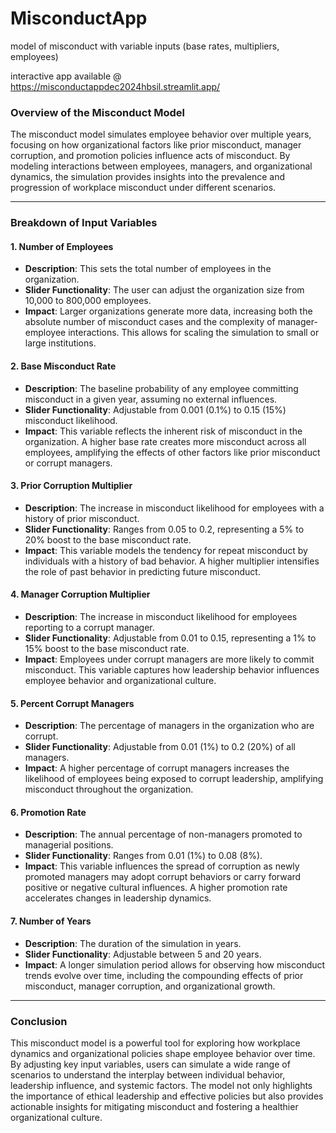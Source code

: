 # MisconductApp
model of misconduct with variable inputs (base rates, multipliers, employees)

interactive app available @      https://misconductappdec2024hbsil.streamlit.app/





### Overview of the Misconduct Model

The misconduct model simulates employee behavior over multiple years, focusing on how organizational factors like prior misconduct, manager corruption, and promotion policies influence acts of misconduct. By modeling interactions between employees, managers, and organizational dynamics, the simulation provides insights into the prevalence and progression of workplace misconduct under different scenarios.

---

### Breakdown of Input Variables

#### **1. Number of Employees**
- **Description**: This sets the total number of employees in the organization. 
- **Slider Functionality**: The user can adjust the organization size from 10,000 to 800,000 employees.
- **Impact**: Larger organizations generate more data, increasing both the absolute number of misconduct cases and the complexity of manager-employee interactions. This allows for scaling the simulation to small or large institutions.

#### **2. Base Misconduct Rate**
- **Description**: The baseline probability of any employee committing misconduct in a given year, assuming no external influences.
- **Slider Functionality**: Adjustable from 0.001 (0.1%) to 0.15 (15%) misconduct likelihood.
- **Impact**: This variable reflects the inherent risk of misconduct in the organization. A higher base rate creates more misconduct across all employees, amplifying the effects of other factors like prior misconduct or corrupt managers.

#### **3. Prior Corruption Multiplier**
- **Description**: The increase in misconduct likelihood for employees with a history of prior misconduct.
- **Slider Functionality**: Ranges from 0.05 to 0.2, representing a 5% to 20% boost to the base misconduct rate.
- **Impact**: This variable models the tendency for repeat misconduct by individuals with a history of bad behavior. A higher multiplier intensifies the role of past behavior in predicting future misconduct.

#### **4. Manager Corruption Multiplier**
- **Description**: The increase in misconduct likelihood for employees reporting to a corrupt manager.
- **Slider Functionality**: Adjustable from 0.01 to 0.15, representing a 1% to 15% boost to the base misconduct rate.
- **Impact**: Employees under corrupt managers are more likely to commit misconduct. This variable captures how leadership behavior influences employee behavior and organizational culture.

#### **5. Percent Corrupt Managers**
- **Description**: The percentage of managers in the organization who are corrupt.
- **Slider Functionality**: Adjustable from 0.01 (1%) to 0.2 (20%) of all managers.
- **Impact**: A higher percentage of corrupt managers increases the likelihood of employees being exposed to corrupt leadership, amplifying misconduct throughout the organization.

#### **6. Promotion Rate**
- **Description**: The annual percentage of non-managers promoted to managerial positions.
- **Slider Functionality**: Ranges from 0.01 (1%) to 0.08 (8%).
- **Impact**: This variable influences the spread of corruption as newly promoted managers may adopt corrupt behaviors or carry forward positive or negative cultural influences. A higher promotion rate accelerates changes in leadership dynamics.

#### **7. Number of Years**
- **Description**: The duration of the simulation in years.
- **Slider Functionality**: Adjustable between 5 and 20 years.
- **Impact**: A longer simulation period allows for observing how misconduct trends evolve over time, including the compounding effects of prior misconduct, manager corruption, and organizational growth.

---

### Conclusion

This misconduct model is a powerful tool for exploring how workplace dynamics and organizational policies shape employee behavior over time. By adjusting key input variables, users can simulate a wide range of scenarios to understand the interplay between individual behavior, leadership influence, and systemic factors. The model not only highlights the importance of ethical leadership and effective policies but also provides actionable insights for mitigating misconduct and fostering a healthier organizational culture.
